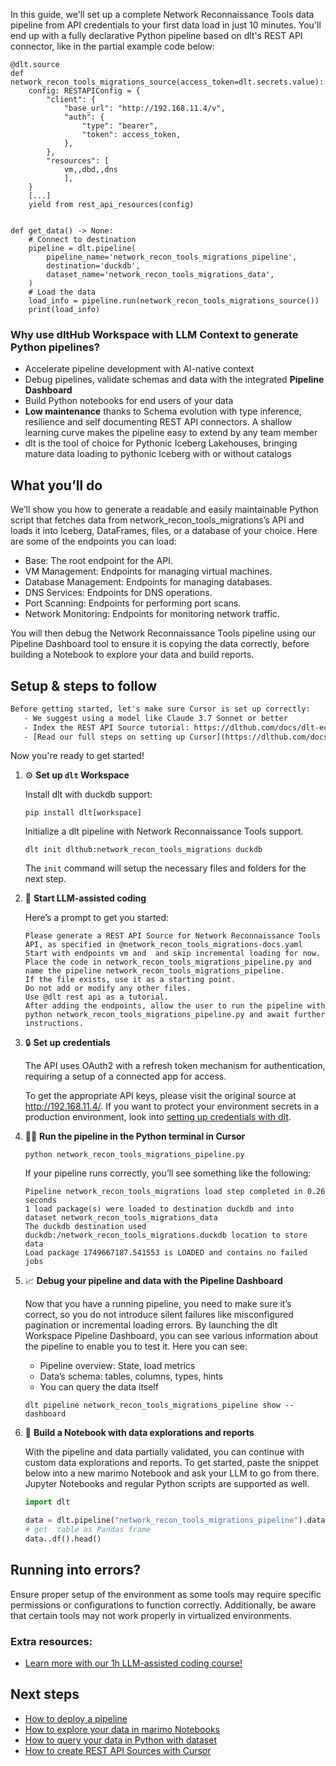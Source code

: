 In this guide, we'll set up a complete Network Reconnaissance Tools data pipeline from API credentials to your first data load in just 10 minutes. You'll end up with a fully declarative Python pipeline based on dlt's REST API connector, like in the partial example code below:

```python-outcome
@dlt.source
def network_recon_tools_migrations_source(access_token=dlt.secrets.value):
    config: RESTAPIConfig = {
        "client": {
            "base_url": "http://192.168.11.4/v",
            "auth": {
                "type": "bearer",
                "token": access_token,
            },
        },
        "resources": [
            vm,,dbd,,dns
            ],
    }
    [...]
    yield from rest_api_resources(config)


def get_data() -> None:
    # Connect to destination
    pipeline = dlt.pipeline(
        pipeline_name='network_recon_tools_migrations_pipeline',
        destination='duckdb',
        dataset_name='network_recon_tools_migrations_data', 
    )
    # Load the data
    load_info = pipeline.run(network_recon_tools_migrations_source())
    print(load_info) 
```

### Why use dltHub Workspace with LLM Context to generate Python pipelines?

- Accelerate pipeline development with AI-native context
- Debug pipelines, validate schemas and data with the integrated **Pipeline Dashboard**
- Build Python notebooks for end users of your data
- **Low maintenance** thanks to Schema evolution with type inference, resilience and self documenting REST API connectors. A shallow learning curve makes the pipeline easy to extend by any team member
- dlt is the tool of choice for Pythonic Iceberg Lakehouses, bringing mature data loading to pythonic Iceberg with or without catalogs

## What you’ll do

We’ll show you how to generate a readable and easily maintainable Python script that fetches data from network_recon_tools_migrations’s API and loads it into Iceberg, DataFrames, files, or a database of your choice. Here are some of the endpoints you can load:

- Base: The root endpoint for the API.
- VM Management: Endpoints for managing virtual machines.
- Database Management: Endpoints for managing databases.
- DNS Services: Endpoints for DNS operations.
- Port Scanning: Endpoints for performing port scans.
- Network Monitoring: Endpoints for monitoring network traffic.

You will then debug the Network Reconnaissance Tools pipeline using our Pipeline Dashboard tool to ensure it is copying the data correctly, before building a Notebook to explore your data and build reports.

## Setup & steps to follow

```default
Before getting started, let's make sure Cursor is set up correctly:
   - We suggest using a model like Claude 3.7 Sonnet or better
   - Index the REST API Source tutorial: https://dlthub.com/docs/dlt-ecosystem/verified-sources/rest_api/ and add it to context as **@dlt rest api**
   - [Read our full steps on setting up Cursor](https://dlthub.com/docs/dlt-ecosystem/llm-tooling/cursor-restapi#23-configuring-cursor-with-documentation)
```

Now you're ready to get started!

1. ⚙️ **Set up `dlt` Workspace**
    
    Install dlt with duckdb support:
    ```shell
    pip install dlt[workspace]
    ```

    Initialize a dlt pipeline with Network Reconnaissance Tools support.
    ```shell
    dlt init dlthub:network_recon_tools_migrations duckdb
    ```

    The `init` command will setup the necessary files and folders for the next step.
    
2. 🤠 **Start LLM-assisted coding**
    
    Here’s a prompt to get you started:
    
    ```prompt
    Please generate a REST API Source for Network Reconnaissance Tools API, as specified in @network_recon_tools_migrations-docs.yaml 
    Start with endpoints vm and  and skip incremental loading for now. 
    Place the code in network_recon_tools_migrations_pipeline.py and name the pipeline network_recon_tools_migrations_pipeline. 
    If the file exists, use it as a starting point. 
    Do not add or modify any other files. 
    Use @dlt rest api as a tutorial. 
    After adding the endpoints, allow the user to run the pipeline with python network_recon_tools_migrations_pipeline.py and await further instructions.
    ```

    
3. 🔒 **Set up credentials** 
    
    The API uses OAuth2 with a refresh token mechanism for authentication, requiring a setup of a connected app for access.
    
    To get the appropriate API keys, please visit the original source at http://192.168.11.4/.
    If you want to protect your environment secrets in a production environment, look into [setting up credentials with dlt](https://dlthub.com/docs/walkthroughs/add_credentials).
    
4. 🏃‍♀️ **Run the pipeline in the Python terminal in Cursor**
    
    ```shell
    python network_recon_tools_migrations_pipeline.py
    ```
    
    If your pipeline runs correctly, you’ll see something like the following:
    
    ```shell
    Pipeline network_recon_tools_migrations load step completed in 0.26 seconds
    1 load package(s) were loaded to destination duckdb and into dataset network_recon_tools_migrations_data
    The duckdb destination used duckdb:/network_recon_tools_migrations.duckdb location to store data
    Load package 1749667187.541553 is LOADED and contains no failed jobs
    ```
    
5. 📈 **Debug your pipeline and data with the Pipeline Dashboard**

    Now that you have a running pipeline, you need to make sure it’s correct, so you do not introduce silent failures like misconfigured pagination or incremental loading errors. By launching the dlt Workspace Pipeline Dashboard, you can see various information about the pipeline to enable you to test it. Here you can see:
    - Pipeline overview: State, load metrics
    - Data’s schema: tables, columns, types, hints
    - You can query the data itself
    
    ```shell
    dlt pipeline network_recon_tools_migrations_pipeline show --dashboard
    ```
    
6. 🐍 **Build a Notebook with data explorations and reports**

    With the pipeline and data partially validated, you can continue with custom data explorations and reports. To get started, paste the snippet below into a new marimo Notebook and ask your LLM to go from there. Jupyter Notebooks and regular Python scripts are supported as well.

    
    ```python
    import dlt

   data = dlt.pipeline("network_recon_tools_migrations_pipeline").dataset()
   # get  table as Pandas frame
   data..df().head()
    ```

## Running into errors?

Ensure proper setup of the environment as some tools may require specific permissions or configurations to function correctly. Additionally, be aware that certain tools may not work properly in virtualized environments.

### Extra resources:

- [Learn more with our 1h LLM-assisted coding course!](https://www.youtube.com/watch?v=GGid70rnJuM)

## Next steps

- [How to deploy a pipeline](https://dlthub.com/docs/walkthroughs/deploy-a-pipeline)
- [How to explore your data in marimo Notebooks](https://dlthub.com/docs/general-usage/dataset-access/marimo)
- [How to query your data in Python with dataset](https://dlthub.com/docs/general-usage/dataset-access/dataset)
- [How to create REST API Sources with Cursor](https://dlthub.com/docs/dlt-ecosystem/llm-tooling/cursor-restapi)